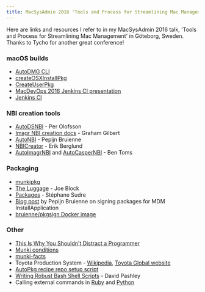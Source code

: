 ```yaml
---
title: MacSysAdmin 2016 'Tools and Process for Streamlining Mac Management' Session Links
---
```


Here are links and resources I refer to in my MacSysAdmin 2016 talk, 'Tools and Process for Streamlining Mac Management' in Göteborg, Sweden. Thanks to Tycho for another great conference!

### macOS builds

* [AutoDMG CLI](https://github.com/MagerValp/AutoDMG/wiki/Command-Line-Interface)
* [createOSXInstallPkg](https://github.com/munki/createOSXinstallPkg/blob/master/README.md)
* [CreateUserPkg](https://github.com/MagerValp/CreateUserPkg)
* [MacDevOps 2016 Jenkins CI presentation](http://macdevops.ca/MDO2016/jenkins/Default.html)
* [Jenkins CI](https://jenkins.io)

### NBI creation tools

* [AutoDSNBI](https://github.com/MagerValp/AutoDSNBI) - Per Olofsson
* [Imagr NBI creation docs](https://github.com/grahamgilbert/imagr/wiki/Automatic-Creation) - Graham Gilbert
* [AutoNBI](https://bitbucket.org/bruienne/autonbi) - Pepijn Bruienne
* [NBICreator](https://github.com/NBICreator/NBICreator) - Erik Berglund
* [AutoImagrNBI](https://github.com/macmule/AutoImagrNBI) and [AutoCasperNBI](https://github.com/macmule/AutoCasperNBI) - Ben Toms

### Packaging

* [munkipkg](https://github.com/munki/munki-pkg)
* [The Luggage](https://github.com/unixorn/luggage) - Joe Block
* [Packages](http://s.sudre.free.fr/Software/Packages/about.html) - Stéphane Sudre
* [Blog post](http://enterprisemac.bruienne.com/2015/11/17/installing-os-x-pkgs-using-an-mdm-service/) by Pepijn Bruienne on signing packages for MDM InstallApplication
* [bruienne/pkgsign Docker image](https://hub.docker.com/r/bruienne/pkgsign/)

### Other

* [This Is Why You Shouldn't Distract a Programmer](http://heeris.id.au/2013/this-is-why-you-shouldnt-interrupt-a-programmer/)
* [Munki conditions](https://github.com/timsutton/munki-conditions)
* [munki-facts](https://github.com/munki/munki-facts)
* Toyota Production System - [Wikipedia](https://en.wikipedia.org/wiki/Toyota_Production_System), [Toyota Global website](http://www.toyota-global.com/company/vision_philosophy/)
* [AutoPkg recipe repo setup script](https://github.com/autopkg/autopkg/blob/master/Scripts/setup_new_recipe_repo.py)
* [Writing Robust Bash Shell Scripts](http://www.davidpashley.com/articles/writing-robust-shell-scripts/) - David Pashley
* Calling external commands in [Ruby](http://stackoverflow.com/questions/2232/calling-shell-commands-from-ruby) and [Python](http://stackoverflow.com/questions/89228/calling-an-external-command-in-python)
